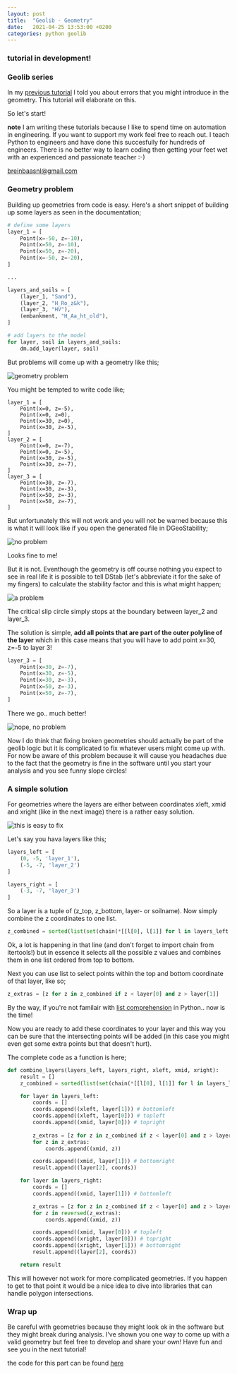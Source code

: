 ```yaml
---
layout: post
title:  "Geolib - Geometry"
date:   2021-04-25 13:53:00 +0200
categories: python geolib
---
```


### tutorial in development!

### Geolib series

In my [previous tutorial](https://breinbaas.github.io/python/geolib/2021/04/24/geolib-basic-stuff.html) I told you about errors that you might introduce in the geometry. This tutorial will elaborate on this.

So let's start!

**note** I am writing these tutorials because I like to spend time on automation in engineering. If you want to support my work feel free to reach out. I teach Python to engineers and have done this succesfully for hundreds of engineers. There is no better way to learn coding then getting your feet wet with an experienced and passionate teacher :-)

breinbaasnl@gmail.com

### Geometry problem

Building up geometries from code is easy. Here's a short snippet of building up some layers as seen in the documentation;

```python
# define some layers
layer_1 = [
    Point(x=-50, z=-10),
    Point(x=50, z=-10),
    Point(x=50, z=-20),
    Point(x=-50, z=-20),
]

...

layers_and_soils = [
    (layer_1, "Sand"),
    (layer_2, "H_Ro_z&k"),
    (layer_3, "HV"),
    (embankment, "H_Aa_ht_old"),
]

# add layers to the model
for layer, soil in layers_and_soils:
    dm.add_layer(layer, soil)
```

But problems will come up with a geometry like this;

![geometry problem](https://github.com/breinbaas/breinbaas.github.io/blob/master/img/02.01.png?raw=true)

You might be tempted to write code like;

```
layer_1 = [
    Point(x=0, z=-5),
    Point(x=0, z=0),
    Point(x=30, z=0),
    Point(x=30, z=-5),
]
layer_2 = [
    Point(x=0, z=-7),
    Point(x=0, z=-5),
    Point(x=30, z=-5),
    Point(x=30, z=-7),
]
layer_3 = [
    Point(x=30, z=-7),
    Point(x=30, z=-3),
    Point(x=50, z=-3),
    Point(x=50, z=-7),
]
```

But unfortunately this will not work and you will not be warned because this is what it will look like if you open the generated file in DGeoStability;

![no problem](https://github.com/breinbaas/breinbaas.github.io/blob/master/img/02.02.jpg?raw=true)

Looks fine to me!

But it is not. Eventhough the geometry is off course nothing you expect to see in real life it is possible to tell DStab (let's abbreviate it for the sake of my fingers) to calculate the stability factor and this is what might happen;

![a problem](https://github.com/breinbaas/breinbaas.github.io/blob/master/img/02.03.jpg?raw=true)

The critical slip circle simply stops at the boundary between layer_2 and layer_3. 

The solution is simple, **add all points that are part of the outer polyline of the layer** which in this case means that you will have to add point x=30, z=-5 to layer 3!

```python
layer_3 = [
    Point(x=30, z=-7),
    Point(x=30, z=-5),
    Point(x=30, z=-3),    
    Point(x=50, z=-3),    
    Point(x=50, z=-7),
]
```

There we go.. much better!

![nope, no problem](https://github.com/breinbaas/breinbaas.github.io/blob/master/img/02.04.jpg?raw=true)

Now I do think that fixing broken geometries should actually be part of the geolib logic but it is complicated to fix whatever users might come up with. For now be aware of this problem because it will cause you headaches due to the fact that the geometry is fine in the software until you start your analysis and you see funny slope circles! 

### A simple solution

For geometries where the layers are either between coordinates xleft, xmid and xright (like in the next image) there is a rather easy solution.

![this is easy to fix](https://github.com/breinbaas/breinbaas.github.io/blob/master/img/02.05.png?raw=true)

Let's say you hava layers like this;


```python
layers_left = [
    (0, -5, 'layer_1'),
    (-5, -7, 'layer_2')
]

layers_right = [
    (-3, -7, 'layer_3')
]
```

So a layer is a tuple of (z_top, z_bottom, layer- or soilname). Now simply combine the z coordinates to one list.

```python
z_combined = sorted(list(set(chain(*[[l[0], l[1]] for l in layers_left + layers_right]))), reverse=True)
```

Ok, a lot is happening in that line (and don't forget to import chain from itertools!) but in essence it selects all the possible z values and combines them in one list ordered from top to bottom. 

Next you can use list to select points within the top and bottom coordinate of that layer, like so;

```python
z_extras = [z for z in z_combined if z < layer[0] and z > layer[1]]
```

By the way, if you're not familair with [list comprehension](https://www.datacamp.com/community/tutorials/python-list-comprehension) in Python.. now is the time!

Now you are ready to add these coordinates to your layer and this way you can be sure that the intersecting points will be added (in this case you might even get some extra points but that doesn't hurt). 

The complete code as a function is here;

```python
def combine_layers(layers_left, layers_right, xleft, xmid, xright):
    result = []
    z_combined = sorted(list(set(chain(*[[l[0], l[1]] for l in layers_left + layers_right]))), reverse=True)

    for layer in layers_left:
        coords = []
        coords.append((xleft, layer[1])) # bottomleft
        coords.append((xleft, layer[0])) # topleft
        coords.append((xmid, layer[0])) # topright
        
        z_extras = [z for z in z_combined if z < layer[0] and z > layer[1]]
        for z in z_extras:
            coords.append((xmid, z))

        coords.append((xmid, layer[1])) # bottomright    
        result.append((layer[2], coords))    

    for layer in layers_right:
        coords = []
        coords.append((xmid, layer[1])) # bottomleft

        z_extras = [z for z in z_combined if z < layer[0] and z > layer[1]]
        for z in reversed(z_extras):
            coords.append((xmid, z))

        coords.append((xmid, layer[0])) # topleft
        coords.append((xright, layer[0])) # topright
        coords.append((xright, layer[1])) # bottomright
        result.append((layer[2], coords))    

    return result
```

This will however not work for more complicated geometries. If you happen to get to that point it would be a nice idea to dive into libraries that can handle polygon intersections. 

### Wrap up

Be careful with geometries because they might look ok in the software but they might break during analysis. I've shown you one way to come up with a valid geometry but feel free to develop and share your own! Have fun and see you in the next tutorial!

the code for this part can be found [here]()

